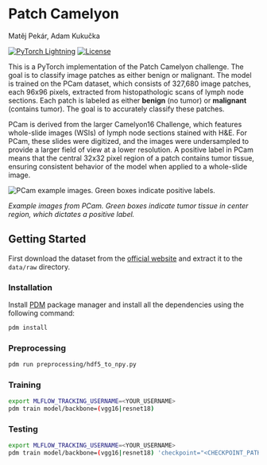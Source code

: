 # Patch Camelyon

Matěj Pekár, Adam Kukučka

[![PyTorch Lightning](https://img.shields.io/badge/pytorch-lightning-blue.svg?logo=PyTorch%20Lightning)](https://github.com/Lightning-AI/lightning)
[![License](https://img.shields.io/badge/License-MIT-red.svg)](https://gitlab.ics.muni.cz/rationai/digital-pathology/pathology/patch-camelyon/-/blob/master/LICENSE)



This is a PyTorch implementation of the Patch Camelyon challenge. The goal is to classify image patches as either benign or malignant. The model is trained on the PCam dataset, which consists of 327,680 image patches, each 96x96 pixels, extracted from histopathologic scans of lymph node sections. Each patch is labeled as either **benign** (no tumor) or **malignant** (contains tumor). The goal is to accurately classify these patches.

PCam is derived from the larger Camelyon16 Challenge, which features whole-slide images (WSIs) of lymph node sections stained with H&E. For PCam, these slides were digitized, and the images were undersampled to provide a larger field of view at a lower resolution. A positive label in PCam means that the central 32x32 pixel region of a patch contains tumor tissue, ensuring consistent behavior of the model when applied to a whole-slide image.

![PCam example images. Green boxes indicate positive labels.](https://github.com/basveeling/pcam/blob/master/pcam.jpg?raw=true)

*Example images from PCam. Green boxes indicate tumor tissue in center region, which dictates a positive label.*


## Getting Started

First download the dataset from the [official website](https://patchcamelyon.grand-challenge.org/Data/) and extract it to the `data/raw` directory.

### Installation

Install [PDM](https://pdm.fming.dev/) package manager and install all the dependencies using the following command:
```bash
pdm install
```

### Preprocessing

```bash
pdm run preprocessing/hdf5_to_npy.py
```

### Training

```bash
export MLFLOW_TRACKING_USERNAME=<YOUR_USERNAME>
pdm train model/backbone=(vgg16|resnet18)
```

### Testing

```bash
export MLFLOW_TRACKING_USERNAME=<YOUR_USERNAME>
pdm train model/backbone=(vgg16|resnet18) 'checkpoint="<CHECKPOINT_PATH>"'
```
